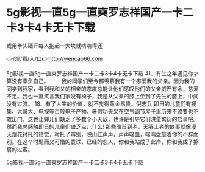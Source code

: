 # 5g影视一直5g一直奭罗志祥国产一卡二卡3卡4卡无卡下载
或用拳头砸开每人抱起一大块就啃啃得还

👉/观/看/入/口👉http://wencao66.com

5g影视一直5g一直奭罗志祥国产一卡二卡3卡4卡无卡下载	41、有生之年遇见你才算没有辜负自己。
　　我的同学们至今都羡慕我有一个疼爱我的父亲。因为我的同学到我家，看到我和父的相亲的态度总能让他们感叹他们的父亲威严有余，慈爱不足。我也一直笑言我们家没有椅子，我是从父亲的膝上坐到了先生的膝上，中间没有过渡。
	18、有了人生的价值，就不觉得黄金昂贵。倪志兵
即日的儿童们有搜集、大哥大、电视等百般电子产物，暑假功夫呆在空气调节屋子里历来不须要也不敢出门，这也让蝉儿们缺乏了多数个小天敌，也许是引导它们洪量繁衍的启事吧。然而我总感触即日的儿童们缺乏点儿什么!
	那些皓首到老，天瘠土老的故事就像漫天烟花衬托的错觉，衬托了辨别，映山红声声，声声啼血，啼鸣盘旋着你的不辞而别。在这个时髦而又可惜的寰球，已经的恋人，你和我站成了此岸，你和我成了擦肩的过客。

5g影视一直5g一直奭罗志祥国产一卡二卡3卡4卡无卡下载
